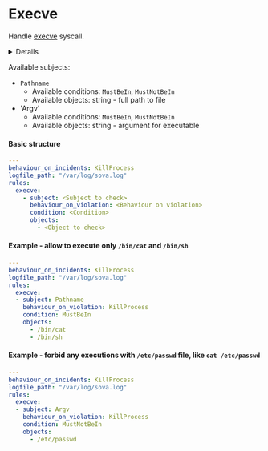 # Execve

Handle [execve](https://man7.org/linux/man-pages/man2/execve.2.html) syscall.

<details>
Helpful to avoid executing specific programs or scripts.
</details>

Available subjects:
- `Pathname`
  - Available conditions: `MustBeIn`, `MustNotBeIn`
  - Available objects: string - full path to file
- 'Argv'
  - Available conditions: `MustBeIn`, `MustNotBeIn`
  - Available objects: string - argument for executable

#### Basic structure
```yaml
---
behaviour_on_incidents: KillProcess
logfile_path: "/var/log/sova.log"
rules:
  execve:
    - subject: <Subject to check>
      behaviour_on_violation: <Behaviour on violation>
      condition: <Condition>
      objects:
        - <Object to check>
```

#### Example - allow to execute only `/bin/cat` and `/bin/sh`
```yaml
---
behaviour_on_incidents: KillProcess
logfile_path: "/var/log/sova.log"
rules:
  execve:
  - subject: Pathname
    behaviour_on_violation: KillProcess
    condition: MustBeIn
    objects:
      - /bin/cat
      - /bin/sh
```

#### Example - forbid any executions with `/etc/passwd` file, like `cat /etc/passwd`
```yaml
---
behaviour_on_incidents: KillProcess
logfile_path: "/var/log/sova.log"
rules:
  execve:
  - subject: Argv
    behaviour_on_violation: KillProcess
    condition: MustNotBeIn
    objects:
      - /etc/passwd
```


